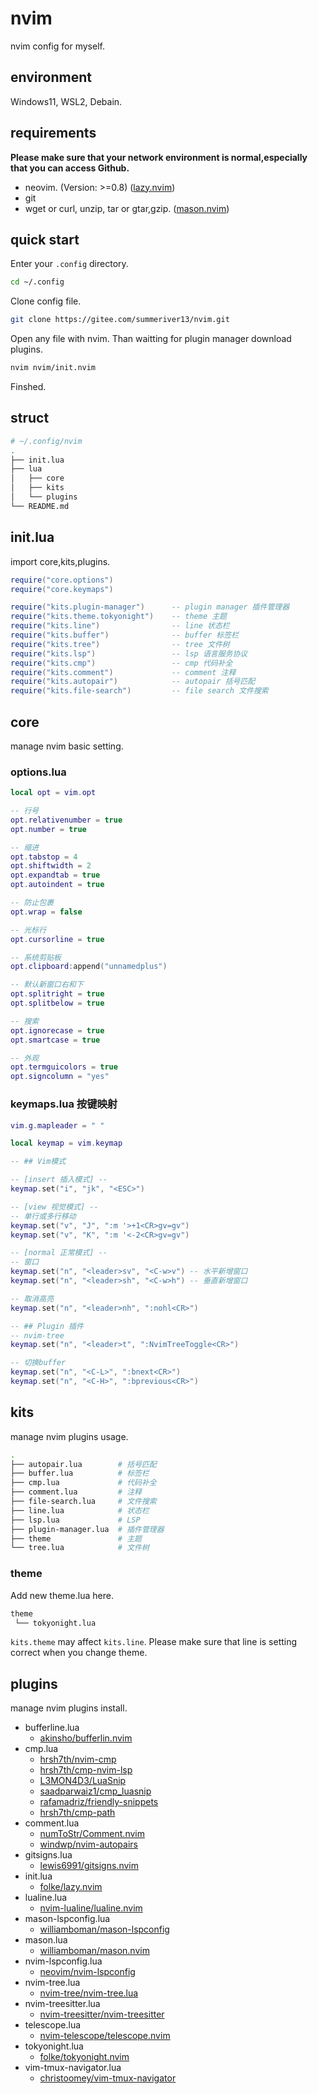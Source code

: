 # nvim

nvim config for myself.

## environment

Windows11, WSL2, Debain.

## requirements

**Please make sure that your network environment is normal,especially that you can access Github.**

- neovim. (Version: >=0.8) ([lazy.nvim]())
- git
- wget or curl, unzip, tar or gtar,gzip. ([mason.nvim](https://github.com/williamboman/mason.nvim?tab=readme-ov-file#requirements))

## quick start

Enter your `.config` directory.

```bash
cd ~/.config
```

Clone config file.

```bash
git clone https://gitee.com/summeriver13/nvim.git
```

Open any file with nvim.
Than waitting for plugin manager download plugins.

```bash
nvim nvim/init.nvim
```

Finshed.

## struct

```bash
# ~/.config/nvim
.
├── init.lua
├── lua
│   ├── core
│   ├── kits
│   └── plugins
└── README.md
```

## init.lua

import core,kits,plugins.

```lua
require("core.options")
require("core.keymaps")

require("kits.plugin-manager")      -- plugin manager 插件管理器
require("kits.theme.tokyonight")    -- theme 主题 
require("kits.line")                -- line 状态栏
require("kits.buffer")              -- buffer 标签栏
require("kits.tree")                -- tree 文件树
require("kits.lsp")                 -- lsp 语言服务协议
require("kits.cmp")                 -- cmp 代码补全
require("kits.comment")             -- comment 注释
require("kits.autopair")            -- autopair 括号匹配
require("kits.file-search")         -- file search 文件搜索
```

## core

manage nvim basic setting.

### options.lua

```lua
local opt = vim.opt

-- 行号
opt.relativenumber = true
opt.number = true

-- 缩进
opt.tabstop = 4
opt.shiftwidth = 2
opt.expandtab = true
opt.autoindent = true

-- 防止包裹
opt.wrap = false

-- 光标行
opt.cursorline = true

-- 系统剪贴板
opt.clipboard:append("unnamedplus")

-- 默认新窗口右和下
opt.splitright = true
opt.splitbelow = true

-- 搜索
opt.ignorecase = true
opt.smartcase = true

-- 外观
opt.termguicolors = true
opt.signcolumn = "yes"
``` 

### keymaps.lua 按键映射

```lua
vim.g.mapleader = " "

local keymap = vim.keymap

-- ## Vim模式

-- [insert 插入模式] --
keymap.set("i", "jk", "<ESC>")

-- [view 视觉模式] --
-- 单行或多行移动
keymap.set("v", "J", ":m '>+1<CR>gv=gv")
keymap.set("v", "K", ":m '<-2<CR>gv=gv")

-- [normal 正常模式] --
-- 窗口
keymap.set("n", "<leader>sv", "<C-w>v") -- 水平新增窗口
keymap.set("n", "<leader>sh", "<C-w>h") -- 垂直新增窗口

-- 取消高亮
keymap.set("n", "<leader>nh", ":nohl<CR>")

-- ## Plugin 插件
-- nvim-tree
keymap.set("n", "<leader>t", ":NvimTreeToggle<CR>")

-- 切换buffer
keymap.set("n", "<C-L>", ":bnext<CR>")
keymap.set("n", "<C-H>", ":bprevious<CR>")
```

## kits

manage nvim plugins usage.

```bash
.
├── autopair.lua        # 括号匹配
├── buffer.lua          # 标签栏
├── cmp.lua             # 代码补全
├── comment.lua         # 注释
├── file-search.lua     # 文件搜索
├── line.lua            # 状态栏
├── lsp.lua             # LSP
├── plugin-manager.lua  # 插件管理器
├── theme               # 主题
└── tree.lua            # 文件树
```

### theme

Add new theme.lua here.

```bash
theme
 └── tokyonight.lua
```

`kits.theme` may affect `kits.line`.
Please make sure that line is setting correct when you change theme.

## plugins

manage nvim plugins install.

- bufferline.lua
    - [akinsho/bufferlin.nvim](https://github.com/akinsho/bufferline.nvim)
- cmp.lua
    - [hrsh7th/nvim-cmp](https://github.com/hrsh7th/nvim-cmp)
    - [hrsh7th/cmp-nvim-lsp](https://github.com/hrsh7th/cmp-nvim-lsp)
    - [L3MON4D3/LuaSnip](https://github.com/L3MON4D3/LuaSnip)
    - [saadparwaiz1/cmp_luasnip](https://github.com/saadparwaiz1/cmp_luasnip)
    - [rafamadriz/friendly-snippets](https://github.com/rafamadriz/friendly-snippets)
    - [hrsh7th/cmp-path](https://github.com/hrsh7th/cmp-path)
- comment.lua
    - [numToStr/Comment.nvim](https://github.com/numToStr/Comment.nvim)
    - [windwp/nvim-autopairs](https://github.com/windwp/nvim-autopairs)
- gitsigns.lua
    - [lewis6991/gitsigns.nvim](https://github.com/lewis6991/gitsigns.nvim)
- init.lua
    - [folke/lazy.nvim](https://github.com/folke/lazy.nvim)
- lualine.lua
    - [nvim-lualine/lualine.nvim](https://github.com/nvim-lualine/lualine.nvim)
- mason-lspconfig.lua
    - [williamboman/mason-lspconfig](https://github.com/williamboman/mason-lspconfig)
- mason.lua
    - [williamboman/mason.nvim](https://github.com/williamboman/mason.nvim)
- nvim-lspconfig.lua
    - [neovim/nvim-lspconfig](https://github.com/neovim/nvim-lspconfig)
- nvim-tree.lua
    - [nvim-tree/nvim-tree.lua](https://github.com/nvim-tree/nvim-tree.lua)
- nvim-treesitter.lua
    - [nvim-treesitter/nvim-treesitter](https://github.com/nvim-treesitter.nvim)
- telescope.lua
    - [nvim-telescope/telescope.nvim](https://github.com/nvim-telescope/telescope.nvim)
- tokyonight.lua
    - [folke/tokyonight.nvim](https://github.com/folke/tokyonight.nvim)
- vim-tmux-navigator.lua
    - [christoomey/vim-tmux-navigator](https://github.com/christoomey/vim-tmux-navigator)

